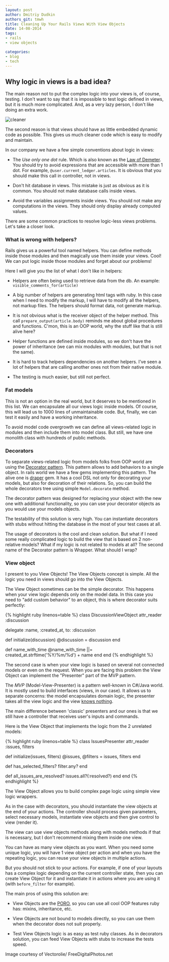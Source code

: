 ```yaml
---
layout: post
author: Dmitriy Dudkin
authors_git: tmwh
title: Cleaning Up Your Rails Views With View Objects
date: 14-08-2014
tags:
- rails
- view objects

categories:
- blog
- tech
---
```


## **Why logic in views is a bad idea?**

The main reason not to put the complex logic into your views is, of course, testing. I don't want to say that it is impossible to test logic defined in views, but it is much more complicated. And, as a very lazy person, I don't like doing an extra work.

<!--cut-->

<div class="left" style="margin-right: 1em;">
    <img src="https://farm6.staticflickr.com/5584/14672643419_807619aacc.jpg" title="cleaner"/>
</div>

The second reason is that views should have as little  embedded dynamic code as possible. This gives us much cleaner code which is easy to modify and maintain.

In our company we have a few simple conventions about logic in views:

- The *Use only one dot* rule. Which is also known as the [Law of Demeter]. You should try to avoid expressions that are accessible with more than 1 dot. For example,  `@user.current_ledger.articles`. It is obvious that you should make this call in controller, not in views.

- Don't hit database in views. This mistake is just as obvious as it is common. You should not make database calls inside views.

- Avoid the variables assignments inside views. You should not make any computations in the views. They should only display already computed values.

There are some common practices to resolve logic-less views problems. Let's take a closer look.

### **What is wrong with helpers?**

Rails gives us a powerful tool named helpers. You can define methods inside those modules and then magically use them inside your views. Cool! We can put logic inside those modules and forget about our problems!

Here I will give you the list of what I don't like in helpers:

- Helpers are often being used to retrieve data from the db. An example: `visible_comments_for(article)`

- A big number of helpers are generating html tags with ruby. In this case when I need to modify the markup, I will have to modify all the helpers, not markup files. The helpers should format data, not generate markup.

- It is not obvious what is the receiver object of the helper method. This call `prepare_output(article.body)` reminds me about global procedures and functions. C'mon, this is an OOP world, why the stuff like that is still alive here?

- Helper functions are defined inside modules, so we don't have the power of inheritance (we can mix modules with modules, but that is not the same).

- It is hard to track helpers dependencies on another helpers. I've seen a lot of helpers that are calling another ones not from their native module.

- The testing is much easier, but still not perfect.

### **Fat models**

This is not an option in the real world, but it deserves to be mentioned in this list. We can encapsulate all our views logic inside models. Of course, this will lead us to 1000 lines of unmaintainable code. But, finally, we can test it easily and have a working inheritance.

To avoid model code overgrowth we can define all views-related logic in modules and then include them into model class. But still, we have one monolith class with hundreds of public methods.

### **Decorators**

To separate views-related logic from models folks from OOP world are using the [Decorator pattern]. This pattern allows to add behaviors to a single object. In rails world we have a few gems implementing this pattern. The alive one is [draper] gem. It has a cool DSL not only for decorating your models, but also for decoration of their relations. So, you can build the whole decorators tree using simple `Model.decorate` method.

The decorator pattern was designed for replacing your object with the new one with additional functionality, so you can use your decorator objects as you would use your models objects.

The testability of this solution is very high. You can instantiate decorators with stubs without hitting the database in the most of your test cases at all.

The usage of decorators is the cool and clean solution. But what if I need some really complicated logic to build the view that is based on 2 non-relative models? What if my logic is not related to models at all? The second name of the Decorator pattern is Wrapper. What should I wrap?

### **View object**

I present to you View Objects! The View Objects concept is simple. All the logic you need in views should go into the View Objects.

The View Object sometimes can be the simple decorator. This happens when your view logic depends only on the model data. In this case you need to "add custom behavior" to an object, this is where decorator suits perfectly:

{% highlight ruby linenos=table %}
class DiscussionViewObject
  attr_reader :discussion

  delegate :name, :created_at, to: :discussion

  def initialize(discussion)
    @discussion = discussion
  end

  def name_with_time
    @name_with_time ||= created_at.strftime('%Y/%m/%d') + name
  end
end
{% endhighlight %}

The second case is when your view logic is based on several not connected models or even on the request. When you are facing this problem the View Object can implement the "Presenter" part of the MVP pattern.

The *MVP* (Model-View-Presenter) is a pattern well-known in C#/Java world. It is mostly used to build interfaces (views, in our case). It allows us to separate concerns: the model encapsulates domain logic, the presenter takes all the view logic and the view [knows nothing].

The main difference between 'classic' presenters and our ones is that we still have a controller that receives user's inputs and commands. 

Here is the View Object that implements the logic from the 2 unrelated models:

{% highlight ruby linenos=table %}
class IssuesPresenter
  attr_reader :issues, filters

  def initialize(issues, filters)
    @issues, @filters = issues, filters
  end

  def has_selected_filters?
    filter.any?
  end

  def all_issues_are_resolved?
    issues.all?(:resolved?)
  end
end
{% endhighlight %}

The View Object allows you to build complex page logic using simple view logic wrappers.

As in the case with decorators, you should instantiate the view objects at the end of your actions. The controller should process given parameters, select necessary models, instantiate view objects and then give control to view (render it).

The view can use view objects methods along with models methods if that is necessary, but I don't recommend mixing them inside one view.

You can have as many view objects as you want. When you need some unique logic, you will have 1 view object per action and when you have the repeating logic, you can reuse your view objects in multiple actions.

But you should not stick to your actions. For example, if one of your layouts has a complex logic depending on the current controller state, then you can create View Object for it and instantiate it in actions where you are using it (with `before_filter` for example).

The main pros of using this solution are:

- View Objects are the [PORO], so you can use all cool OOP features ruby has: mixins, inheritance, etc.

- View Objects are not bound to models directly, so you can use them when the decorator does not suit properly.

- Test View Objects logic is as easy as test ruby classes. As in decorators solution, you can feed View Objects with stubs to increase the tests speed.

[Law of Demeter]:http://en.wikipedia.org/wiki/Law_of_Demeter#In_object-oriented_programming
[Decorator pattern]:http://en.wikipedia.org/wiki/Decorator_pattern
[draper]:https://github.com/drapergem/draper
[knows nothing]:http://youtu.be/Pkyy57iMaB0
[PORO]:http://blog.jayfields.com/2007/10/ruby-poro.html

Image courtesy of Vectorolie/ FreeDigitalPhotos.net


